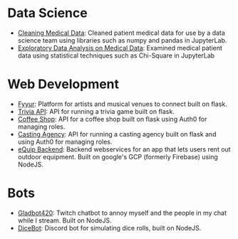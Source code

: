 
# Data Science

- [Cleaning Medical Data](https://github.com/cjhammons/Cleaning-Medical-Data): Cleaned patient medical data for use by a data science team using libraries such as numpy and pandas in JupyterLab.
- [Exploratory Data Analysis on Medical Data](https://github.com/cjhammons/Exploratory-Data-Analysis-On-Medical-Data): Examined medical patient data using statistical techniques such as Chi-Square in JupyterLab

# Web Development

- [Fyyur](https://github.com/cjhammons/fyyur): Platform for artists and musical venues to connect built on flask.
- [Trivia API](https://github.com/cjhammons/trivia_api): API for running a trivia game built on flask.
- [Coffee Shop](https://github.com/cjhammons/CoffeeShop): API for a coffee shop built on flask using Auth0 for managing roles.
- [Casting Agency](https://github.com/cjhammons/casting-agency): API for running a casting agency built on flask and using Auth0 for managing roles.
- [eQuip Backend](https://github.com/cjhammons/eQuip-Cloud-Functions): Backend webservices for an app that lets users rent out outdoor equipment. Built on google's GCP (formerly Firebase) using NodeJS.



# Bots

- [Gladbot420](https://github.com/cjhammons/Gladbot420): Twitch chatbot to annoy myself and the people in my chat while I stream. Built on NodeJS.
- [DiceBot](https://github.com/cjhammons/Discord-Dice-Bot): Discord bot for simulating dice rolls, built on NodeJS.


